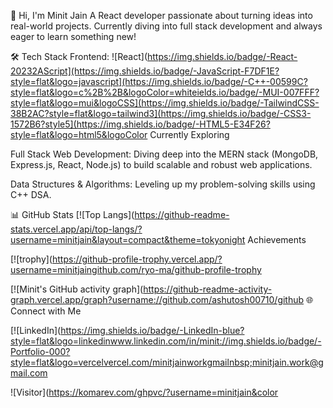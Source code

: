 👋 Hi, I'm Minit Jain
A React developer passionate about turning ideas into real-world projects. Currently diving into full stack development and always eager to learn something new!

🛠️ Tech Stack
Frontend:
![React](https://img.shields.io/badge/-React-20232AScript](https://img.shields.io/badge/-JavaScript-F7DF1E?style=flat&logo=javascript](https://img.shields.io/badge/-C++-00599C?style=flat&logo=c%2B%2B&logoColor=whiteields.io/badge/-MUI-007FFF?style=flat&logo=mui&logoCSS](https://img.shields.io/badge/-TailwindCSS-38B2AC?style=flat&logo=tailwind3](https://img.shields.io/badge/-CSS3-1572B6?style5](https://img.shields.io/badge/-HTML5-E34F26?style=flat&logo=html5&logoColor Currently Exploring

Full Stack Web Development:
Diving deep into the MERN stack (MongoDB, Express.js, React, Node.js) to build scalable and robust web applications.

Data Structures & Algorithms:
Leveling up my problem-solving skills using C++ DSA.

📊 GitHub Stats
[![Top Langs](https://github-readme-stats.vercel.app/api/top-langs/?username=minitjain&layout=compact&theme=tokyonight Achievements

[![trophy](https://github-profile-trophy.vercel.app/?username=minitjaingithub.com/ryo-ma/github-profile-trophy

[![Minit's GitHub activity graph](https://github-readme-activity-graph.vercel.app/graph?username://github.com/ashutosh00710/github 🌐 Connect with Me

[![LinkedIn](https://img.shields.io/badge/-LinkedIn-blue?style=flat&logo=linkedinwww.linkedin.com/in/minit://img.shields.io/badge/-Portfolio-000?style=flat&logo=vercelvercel.com/minitjainworkgmailnbsp;minitjain.work@gmail.com

![Visitor](https://komarev.com/ghpvc/?username=minitjain&color 
